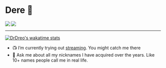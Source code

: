 # Dere 🤗


<div style="display:flex;">
<a href="https://github.com/drdreo">
  <img align="center" src="https://github-readme-stats.vercel.app/api?username=drdreo&custom_title=GitHub%20Stats&count_private=true&show_icons=true&theme=ayu-mirage" />
</a>

<a href="https://github.com/anuraghazra/github-readme-stats">
  <img align="right" src="https://github-readme-stats.vercel.app/api/top-langs/?username=drdreo&custom_title=My%Languages&theme=ayu-mirage&layout=compact" />
</a>
</div>
<hr>

[![DrDreo's wakatime stats](https://github-readme-stats.vercel.app/api/wakatime?username=DrDreo&theme=ayu-mirage&layout=as&custom_title=Coding%20Time)](https://github.com/anuraghazra/github-readme-stats)


- 📺 I’m currently trying out [streaming](https://twitch.tv/drdrero). You might catch me there
- 💬 Ask me about all my nicknames I have acquired over the years. Like 10+ names people call me in real life.
